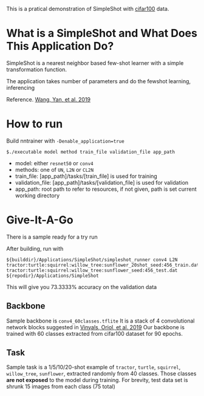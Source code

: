This is a pratical demonstration of SimpleShot with [cifar100](https://www.cs.toronto.edu/~kriz/cifar.html) data.

# What is a SimpleShot and What Does This Application Do?
SimpleShot is a nearest neighbor based few-shot learner with a simple
transformation function.

The application takes number of parameters and do the fewshot learning, inferencing

Reference. [Wang, Yan, et al. 2019](https://arxiv.org/abs/1911.04623)

# How to run
Build nntrainer with `-Denable_application=true`

`$./executable model method train_file validation_file app_path`

- model: either `resnet50` or `conv4`
- methods: one of `UN`, `L2N` or `CL2N`
- train_file: [app_path]/tasks/[train_file] is used for training
- validation_file: [app_path]/tasks/[validation_file] is used for validation
- app_path: root path to refer to resources, if not given, path is set current working directory

# Give-It-A-Go
There is a sample ready for a try run

After building, run with

```
${builddir}/Applications/SimpleShot/simpleshot_runner conv4 L2N tractor:turtle:squirrel:willow_tree:sunflower_20shot_seed:456_train.dat tractor:turtle:squirrel:willow_tree:sunflower_seed:456_test.dat ${repodir}/Applications/SimpleShot
```

This will give you 73.3333% accuracy on the validation data

## Backbone
Sample backbone is `conv4_60classes.tflite`
It is a stack of 4 convolutional network blocks suggested in [Vinyals, Oriol, et al. 2019](https://arxiv.org/abs/1606.04080)
Our backbone is trained with 60 classes extracted from cifar100 dataset for 90 epochs.

## Task
Sample task is a 1/5/10/20-shot example of `tractor`, `turtle`, `squirrel`, `willow_tree`, `sunflower`, extracted randomly from 40 classes.
Those classes **are not exposed** to the model during training.
For brevity, test data set is shrunk 15 images from each class (75 total)

